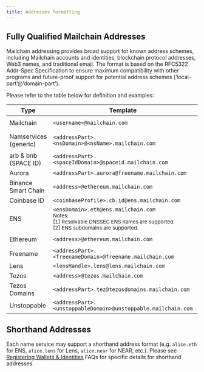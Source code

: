 ```yaml
---
title: Addresses formatting
---
```


## Fully Qualified Mailchain Addresses

Mailchain addressing provides broad support for known address schemes, including Mailchain accounts and identities, blockchain protocol addresses, Web3 names, and traditional email. The format is based on the RFC5322 Addr-Spec Specification to ensure maximum compatibility with other programs and future-proof support for potential address schemes (‘local-part’@’domain-part’).

Please refer to the table below for definition and examples:

| Type                  | Template                                                                                                                                               | Examples                                                                                                                                     |
| --------------------- | ------------------------------------------------------------------------------------------------------------------------------------------------------ | -------------------------------------------------------------------------------------------------------------------------------------------- |
| Mailchain             | `<username>@mailchain.com`                                                                                                                             | `alice@mailchain.com`<br />`bob@mailchain.com`                                                                                               |
| Namservices (generic) | `<addressPart>.<nsDomain>@<nsName>.mailchain.com`                                                                                                      | `alice.eth@ens.mailchain.com`<br />`alice.crypto@unstoppable.mailchain.com`<br />`alice.hodl@freename.mailchain.com`                         |
| arb & bnb (SPACE ID)  | `<addressPart>.<spaceIdDomain>@spaceid.mailchain.com`                                                                                                  | `alice.arb@spaceid.mailchain.com`<br />`bob.bnb@spaceid.mailchain.com`                                                                       |
| Aurora                | `<addressPart>.aurora@freename.mailchain.com`                                                                                                          | `alice.aurora@freename.mailchain.com`                                                                                                        |
| Binance Smart Chain   | `<address>@ethereum.mailchain.com`                                                                                                                     | `0xA6F44f3d978B5cf7dA7A71Db8A5947E5598a5a05@ethereum.mailchain.com`                                                                          |
| Coinbase ID           | `<coinbaseProfile>.cb.id@ens.mailchain.com`                                                                                                            | `alice.cb.id@ens.mailchain.com`                                                                                                              |
| ENS                   | `<ensDomain>.eth@ens.mailchain.com`<br/><small>Notes:<br/>[1] Resolvable DNSSEC ENS names are supported.<br/>[2] ENS subdomains are supported.</small> | `alice.eth@ens.mailchain.com`                                                                                                                |
| Ethereum              | `<address>@ethereum.mailchain.com`                                                                                                                     | `0xA6F44f3d978B5cf7dA7A71Db8A5947E5598a5a05@ethereum.mailchain.com`<br />`0xeffc29fe76F4d73B823C6d319E8fDE65c5D5719d@ethereum.mailchain.com` |
| Freename              | `<addressPart>.<freenameDomain>@freename.mailchain.com`                                                                                                | `alice.hodl@freename.mailchain.com`                                                                                                          |
| Lens                  | `<lensHandle>.lens@lens.mailchain.com`                                                                                                                 | `alice.lens@lens.mailchain.com`<br />                                                                                                        |
| Tezos                 | `<address>@tezos.mailchain.com`                                                                                                                        | `tz1UenW36rnMpobJ8roNW5Bwevpry4YHmQzR@tezos.mailchain.com`                                                                                   |
| Tezos Domains         | `<addressPart>.tez@tezosdomains.mailchain.com`                                                                                                         | `alice.tez@tezosdomains.mailchain.com`                                                                                                       |
| Unstoppable           | `<addressPart>.<unstoppableDomain>@unstoppable.mailchain.com`                                                                                          | `alice.crypto@unstoppable.mailchain.com`<br />`bob.wallet@unstoppable.mailchain.com`                                                         |

## Shorthand Addresses

Each name service may support a shorthand address format (e.g. `alice.eth` for ENS, `alice.lens` for Lens, `alice.near` for NEAR, etc.). Please see [Registering Wallets & Identities](/user/guides/wallets-and-identities) FAQs for specific details for shorthand addresses.
